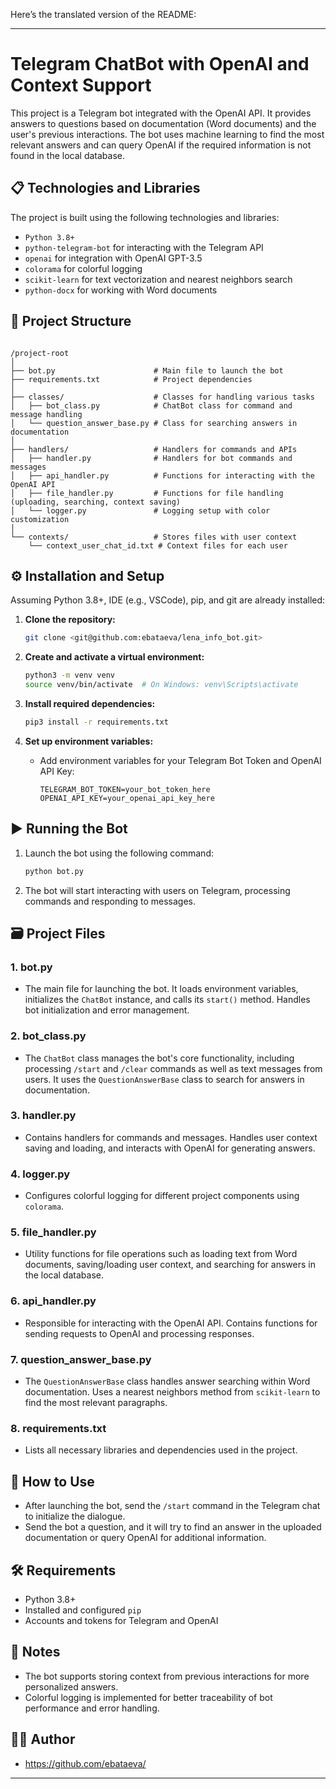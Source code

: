 Here’s the translated version of the README:

---

# Telegram ChatBot with OpenAI and Context Support

This project is a Telegram bot integrated with the OpenAI API. It provides answers to questions based on documentation (Word documents) and the user's previous interactions. The bot uses machine learning to find the most relevant answers and can query OpenAI if the required information is not found in the local database.

## 📋 **Technologies and Libraries**

The project is built using the following technologies and libraries:
- `Python 3.8+`
- `python-telegram-bot` for interacting with the Telegram API
- `openai` for integration with OpenAI GPT-3.5
- `colorama` for colorful logging
- `scikit-learn` for text vectorization and nearest neighbors search
- `python-docx` for working with Word documents

## 📁 **Project Structure**

```

/project-root
│
├── bot.py                      # Main file to launch the bot
├── requirements.txt            # Project dependencies
│
├── classes/                    # Classes for handling various tasks
│   ├── bot_class.py            # ChatBot class for command and message handling
│   └── question_answer_base.py # Class for searching answers in documentation
│
├── handlers/                   # Handlers for commands and APIs
│   ├── handler.py              # Handlers for bot commands and messages
│   ├── api_handler.py          # Functions for interacting with the OpenAI API
│   ├── file_handler.py         # Functions for file handling (uploading, searching, context saving)
│   └── logger.py               # Logging setup with color customization
│
└── contexts/                   # Stores files with user context
    └── context_user_chat_id.txt # Context files for each user

```

## ⚙️ **Installation and Setup**
Assuming Python 3.8+, IDE (e.g., VSCode), pip, and git are already installed:

1. **Clone the repository:**
   ```bash
   git clone <git@github.com:ebataeva/lena_info_bot.git>
   ```

2. **Create and activate a virtual environment:**
   ```bash
   python3 -m venv venv
   source venv/bin/activate  # On Windows: venv\Scripts\activate
   ```

3. **Install required dependencies:**
   ```bash
   pip3 install -r requirements.txt
   ```

4. **Set up environment variables:**
   - Add environment variables for your Telegram Bot Token and OpenAI API Key:
     ```
     TELEGRAM_BOT_TOKEN=your_bot_token_here
     OPENAI_API_KEY=your_openai_api_key_here
     ```

## ▶️ **Running the Bot**

1. Launch the bot using the following command:
   ```bash
   python bot.py
   ```

2. The bot will start interacting with users on Telegram, processing commands and responding to messages.

## 🗃 **Project Files**

### 1. **bot.py**
   - The main file for launching the bot. It loads environment variables, initializes the `ChatBot` instance, and calls its `start()` method. Handles bot initialization and error management.

### 2. **bot_class.py**
   - The `ChatBot` class manages the bot's core functionality, including processing `/start` and `/clear` commands as well as text messages from users. It uses the `QuestionAnswerBase` class to search for answers in documentation.

### 3. **handler.py**
   - Contains handlers for commands and messages. Handles user context saving and loading, and interacts with OpenAI for generating answers.

### 4. **logger.py**
   - Configures colorful logging for different project components using `colorama`.

### 5. **file_handler.py**
   - Utility functions for file operations such as loading text from Word documents, saving/loading user context, and searching for answers in the local database.

### 6. **api_handler.py**
   - Responsible for interacting with the OpenAI API. Contains functions for sending requests to OpenAI and processing responses.

### 7. **question_answer_base.py**
   - The `QuestionAnswerBase` class handles answer searching within Word documentation. Uses a nearest neighbors method from `scikit-learn` to find the most relevant paragraphs.

### 8. **requirements.txt**
   - Lists all necessary libraries and dependencies used in the project.

## 🚀 **How to Use**

- After launching the bot, send the `/start` command in the Telegram chat to initialize the dialogue.
- Send the bot a question, and it will try to find an answer in the uploaded documentation or query OpenAI for additional information.

## 🛠 **Requirements**

- Python 3.8+
- Installed and configured `pip`
- Accounts and tokens for Telegram and OpenAI

## 📝 **Notes**
- The bot supports storing context from previous interactions for more personalized answers.
- Colorful logging is implemented for better traceability of bot performance and error handling.

## 🧑‍💻 **Author**
- https://github.com/ebataeva/

--- 

